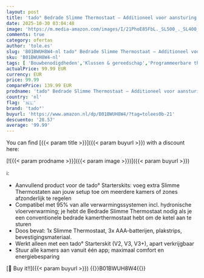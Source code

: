 ```yaml
---
layout: post
title: 'tado° Bedrade Slimme Thermostaat – Additioneel voor aansturing per kamer  intelligente verwarmingsaansturing  eenvoudige doe-het-zelf installatie  compatibel met hydronische vloerverwarming'
date: 2025-10-30 03:04:48
image: 'https://m.media-amazon.com/images/I/21PhoE85FbL._SL500_._SL400_.jpg'
comments: true
category: ofertas
author: 'tole.es'
slug: 'B01BWUH8W4-nl tado° Bedrade Slimme Thermostaat – Additioneel voor...'
sku: 'B01BWUH8W4-nl'
tags: [ 'Bouwbenodigdheden','Klussen & gereedschap','Programmeerbare thermostaten voor thuis','Thermostaten','Thermostaten & accessoires','Verwarming & verkoeling','tado°','🇳🇱', ]
actualPrice: 99.99 EUR
currency: EUR
price: 99.99
comparePrice: 139.99 EUR
prodname: 'tado° Bedrade Slimme Thermostaat – Additioneel voor aansturing per kamer  intelligente verwarmingsaansturing  eenvoudige doe-het-zelf installatie  compatibel met hydronische vloerverwarming'
country: 'nl'
flag: '🇳🇱'
brand: 'tado°'
buyurl: 'https://www.amazon.nl/dp/B01BWUH8W4/?tag=tolees0b-21'
descuento: '28.57'
average: '99.99'
---
```


You can find [{{< param title >}}]({{< param buyurl >}}) with a discount here:

[![{{< param prodname >}}]({{< param image >}})]({{< param buyurl >}})

ℹ️:

- Aanvullend product voor de tado° Starterskits: voeg extra Slimme Thermostaten aan jouw setup toe om meerdere kamers of zones afzonderlijk te regelen
- Compatibel met 95% van alle verwarmingssystemen incl. hydronische vloerverwarming; je hebt de Bedrade Slimme Thermostaat nodig als je een conventionele bedrade kamerthermostaat hebt om de ketel aan te sturen
- Doos bevat: 1x Slimme Thermostaat, 3x AAA-batterijen, plakstrips, bevestigingsmateriaal.
- Werkt alleen met een tado° Starterskit (V2, V3, V3+), apart verkrijgbaar
- Stuur alle kamers aan vanuit één app; maximaal comfort en energiebesparing

[🛒 Buy it!!]({{< param buyurl >}})
{{<world>}}B01BWUH8W4{{</world>}}
